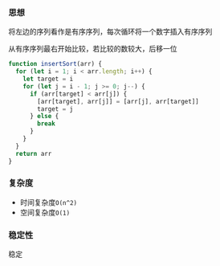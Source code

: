 ### 思想
将左边的序列看作是有序序列，每次循环将一个数字插入有序序列

从有序序列最右开始比较，若比较的数较大，后移一位

```js
function insertSort(arr) {
  for (let i = 1; i < arr.length; i++) {
    let target = i
    for (let j = i - 1; j >= 0; j--) {
      if (arr[target] < arr[j]) {
        [arr[target], arr[j]] = [arr[j], arr[target]]
        target = j
      } else {
        break
      }
    }
  }
  return arr
}
```
### 复杂度
- 时间复杂度`O(n^2)`
- 空间复杂度`O(1)`
### 稳定性
稳定
